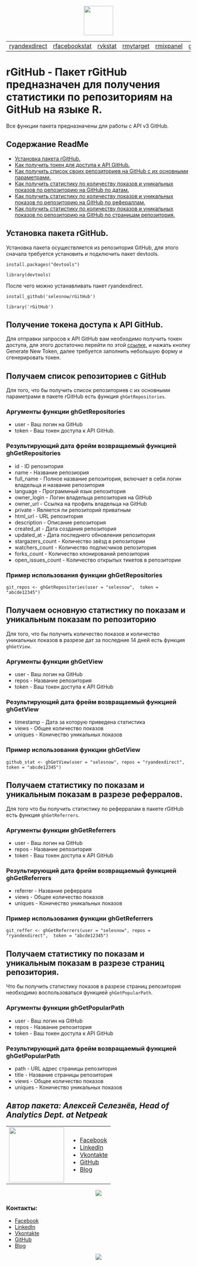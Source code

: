 <head>
<link rel="shortcut icon" type="image/x-icon" href="as.ico">
<!-- Global site tag (gtag.js) - Google Analytics -->
<script async src="https://www.googletagmanager.com/gtag/js?id=UA-114798296-1"></script>
<script>
  window.dataLayer = window.dataLayer || [];
  function gtag(){dataLayer.push(arguments);}
  gtag('js', new Date());
  gtag('config', 'UA-114798296-1');
</script>
</head>

<p align="center">
<a href="https://selesnow.github.io/"><img src="https://alexeyseleznev.files.wordpress.com/2017/03/as.png" height="80"></a>
</p>

<table>
    <tr>
      <td>
        <a href="https://selesnow.github.io/ryandexdirect/">ryandexdirect</a>
      </td>
      <td>
        <a href="https://selesnow.github.io/rfacebookstat/">rfacebookstat</a>
      </td>
      <td>
        <a href="https://selesnow.github.io/rvkstat/">rvkstat</a>
      </td>
      <td>
        <a href="https://selesnow.github.io/rmytarget/">rmytarget</a>
      </td>
      <td>
        <a href="https://selesnow.github.io/rmixpanel/">rmixpanel</a>
      </td>
      <td>
        <a href="https://selesnow.github.io/getProxy/">getProxy</a>
      </td>
      <td>
        <a href="https://selesnow.github.io/rGitHub/">rGitHub</a>
      </td>
      <td>
        <a href="https://selesnow.github.io/news/">NEWS</a>
      </td>
    </tr>
</table>

# rGitHub - Пакет rGitHub предназначен для получения статистики по репозиториям на GitHub на языке R.

Все функции пакета предназначены для работы с API v3 GitHub.

## Содержание ReadMe

+ [Установка пакета rGitHub.](https://github.com/selesnow/rGitHub/blob/master/README.md#Установка-пакета-rgithub)
+ [Как получить токен для доступа к API GitHub.](https://github.com/selesnow/rGitHub/blob/master/README.md#Получение-токена-доступа-к-api-github)
+ [Как получить список своих репозиториев на GitHub с их основными параметрами.](https://github.com/selesnow/rGitHub/blob/master/README.md#Получаем-список-репозиториев-с-github)
+ [Как получить статистику по количеству показов и уникальных показов по репозиторию на GitHub по датам.](https://github.com/selesnow/rGitHub/blob/master/README.md#Получаем-основную-статистику-по-показам-и-уникальным-показам-по-репозиторию)
+ [Как получить статистику по количеству показов и уникальных показов по репозиторию на GitHub по рефераллам.](https://github.com/selesnow/rGitHub/blob/master/README.md#Получаем-статистику-по-показам-и-уникальным-показам-в-разрезе-реферралов)
+ [Как получить статистику по количеству показов и уникальных показов по репозиторию на GitHub по страницам репозитория.](https://github.com/selesnow/rGitHub/blob/master/README.md#Получаем-статистику-по-показам-и-уникальным-показам-в-разрезе-страниц-репозитория)

## Установка пакета rGitHub.

Установка пакета осуществляется из репозитория GitHub, для этого сначала требуется установить и подключить пакет devtools.

`install.packages("devtools")`

`library(devtools)`

После чего можно устанавливать пакет ryandexdirect.

`install_github('selesnow/rGitHub')`

`library('rGitHub')`

## Получение токена доступа к API GitHub.

Для отправки запросов к API GitHub вам необходимо получить токен доступа, для этого достаточно перейти по этой [ссылке](https://github.com/settings/tokens), и нажать кнопку Generate New Token, далее требуется заполнить небольшую форму и сгенерировать токен.

## Получаем список репозиториев с GitHub

Для того, что бы получить список репозиториев с их основными параметрами в пакете rGitHub есть функция `ghGetRepositories`.

### Аргументы функции ghGetRepositories

+ user - Ваш логин на GitHub
+ token - Ваш токен доступа к API GitHub.

### Результирующий дата фрейм возвращаемый функцией ghGetRepositories

+ id	- ID репозитория
+ name - Название репозиория
+ full_name	- Полное название репозитория, включает в себя логин владельца и название репозитория
+ language	- Программный язык репозитория
+ owner_login	- Логин владельца репозитория на GitHub
+ owner_url	- Ссылка на профиль владельца на GitHub
+ private	- Является ли репозиторий приватным
+ html_url	- URL репозитория
+ description	- Описание репозитория
+ created_at	- Дата создания репозитория
+ updated_at	- Дата последнего обновления репозитория
+ stargazers_count	- Количество звёзд в репозитории
+ watchers_count	- Количество подписчиков репозитория
+ forks_count	- Количество клонирований репозитория
+ open_issues_count	- Количество открытых тикетов в репозитории

### Пример использования функции ghGetRepositories

`git_repos <- ghGetRepositories(user = "selesnow",  token = "abcde12345") `
  
## Получаем основную статистику по показам и уникальным показам по репозиторию

Для того, что бы получить количество показов и количество уникальных показов в разрезе дат за последние 14 дней есть функция `ghGetView`.

### Аргументы функции ghGetView

+ user - Ваш логин на GitHub
+ repos - Название репозитория
+ token - Ваш токен доступа к API GitHub

### Результирующий дата фрейм возвращаемый функцией ghGetView

+ timestamp - Дата за которую приведена статистика
+ views - Общее количество показов
+ uniques - Коничество уникальных показов

### Пример использования функции ghGetView

`github_stat <- ghGetView(user = "selesnow", repos = "ryandexdirect",  token = "abcde12345")`

## Получаем статистику по показам и уникальным показам в разрезе реферралов.

Для того что бы получить статистику по реферралам в пакете rGitHub есть функция `ghGetReferrers`.

### Аргументы функции ghGetReferrers

+ user - Ваш логин на GitHub
+ repos - Название репозитория
+ token - Ваш токен доступа к API GitHub

### Результирующий дата фрейм возвращаемый функцией ghGetReferrers

+ referrer - Название реферрала
+ views - Общее количество показов
+ uniques - Коничество уникальных показов

### Пример использования функции ghGetReferrers

`git_reffer <- ghGetReferrers(user = "selesnow", repos = "ryandexdirect",  token = "abcde12345")`

## Получаем статистику по показам и уникальным показам в разрезе страниц репозитория.

Что бы получить статистику показов в разрезе страниц репозитория необходимо воспользоваться функцией `ghGetPopularPath`.

### Аргументы функции ghGetPopularPath

+ user - Ваш логин на GitHub
+ repos - Название репозитория
+ token - Ваш токен доступа к API GitHub

### Результирующий дата фрейм возвращаемый функцией ghGetPopularPath

+ path - URL адрес страницы репозитория
+ title - Название страницы репозитория
+ views - Общее количество показов
+ uniques - Коничество уникальных показов

## *Автор пакета: Алексей Селезнёв, Head of Analytics Dept. at Netpeak*
<table>
    <tr>
      <td><right>
        <img src="https://lh3.googleusercontent.com/R-0jgJSxIIhpag2L6YCIhJVIcIWx6-Jt5UCTRJjWzJewo47u2QBnik5CRF2dNB79jmsN_BFRjVOAYfvCqFcn3UNS_thGbbxF-99c9lwBWWlFI7JCWE43K5Yk9HnIW8i8YpTDx3l28IuYswaI-qc9QosHT1lPCsVilTfXTyV2empF4S74daOJ6x5QHYRWumT_2MhUS0hPqUsKVtOoveqDnGf3cF_VsN-RfOAwG9uCeGOgNRgv_fhSr41rw4LBND4gf05nO8zMp4TZMrrcUjKvvx6qNgYDor5LFOHiRmfKISYRVkWYe4wLyGO1FgkgTDjg0300lcur2t3txVwZUgROLZdaxOLx4owa8Rc8B8VKwd3vHxjov_aVfNPT4xf9jSFBBEOI-mfYpa55ejKDw-rqTQ6miFRFWpp_hjrk9KbGyB-Z6iZvYL-2dZ6mzgpUfs2I0tEAGsV07yTzboJ0RNCByC2-U-ZVjWdp2_9Au3FFoUcdQUAmPYOVqOv4r3oLbkkJKLj2A5jp7vf4IAoExLIfJuqEf7XN7fFcv4geib029qJjBt28wnqSO6TKEwB2fesR3uPHvGB6_6NHD70UDH-aCRCK4UBeoajtU0Y8Ks8Vwxo0oZBwmoEu8gudTFBF6mDT7GjLoGLDeNxE-TG7OtWUdxsJk7yzXGW3hE-VxsMD9g=s351-no?w=100" height="150">
      </right></td>
      <td><left>
        <nav class="jetpack-social-navigation jetpack-social-navigation-svg">
        <div class="menu-%d1%81%d0%be%d1%86%d0%b8%d0%b0%d0%bb%d1%8c%d0%bd%d1%8b%d0%b5-%d1%81%d0%b5%d1%82%d0%b8-container">
        <ul id="menu-%d1%81%d0%be%d1%86%d0%b8%d0%b0%d0%bb%d1%8c%d0%bd%d1%8b%d0%b5-%d1%81%d0%b5%d1%82%d0%b8" class="menu">
        <li id="menu-item-13" class="menu-item menu-item-type-custom menu-item-object-custom menu-item-13"><a href="http://www.facebook.com/selesnow" target="_blank"><span class="screen-reader-text">Facebook</span></a></li>
        <li id="menu-item-14" class="menu-item menu-item-type-custom menu-item-object-custom menu-item-14"><a href="https://www.linkedin.com/in/selesnow/" target="_blank"><span class="screen-reader-text">LinkedIn</span></a></li>
        <li id="menu-item-15" class="menu-item menu-item-type-custom menu-item-object-custom menu-item-15"><a href="http://www.vk.com/selesnow" target="_blank"><span class="screen-reader-text">Vkontakte</span></a></li>
        <li id="menu-item-16" class="menu-item menu-item-type-custom menu-item-object-custom menu-item-16"><a href="https://github.com/selesnow"><span class="screen-reader-text">GitHub</span></a></li>
        <li class="menu-item menu-item-type-custom menu-item-object-custom menu-item-16"><a href="https://alexeyseleznev.wordpress.com/">Blog</a></li>
        </ul>
        </div>
        </nav>
      </left></td>
    </tr>
</table>

 <p align="center">
<img src="https://lh3.googleusercontent.com/R-0jgJSxIIhpag2L6YCIhJVIcIWx6-Jt5UCTRJjWzJewo47u2QBnik5CRF2dNB79jmsN_BFRjVOAYfvCqFcn3UNS_thGbbxF-99c9lwBWWlFI7JCWE43K5Yk9HnIW8i8YpTDx3l28IuYswaI-qc9QosHT1lPCsVilTfXTyV2empF4S74daOJ6x5QHYRWumT_2MhUS0hPqUsKVtOoveqDnGf3cF_VsN-RfOAwG9uCeGOgNRgv_fhSr41rw4LBND4gf05nO8zMp4TZMrrcUjKvvx6qNgYDor5LFOHiRmfKISYRVkWYe4wLyGO1FgkgTDjg0300lcur2t3txVwZUgROLZdaxOLx4owa8Rc8B8VKwd3vHxjov_aVfNPT4xf9jSFBBEOI-mfYpa55ejKDw-rqTQ6miFRFWpp_hjrk9KbGyB-Z6iZvYL-2dZ6mzgpUfs2I0tEAGsV07yTzboJ0RNCByC2-U-ZVjWdp2_9Au3FFoUcdQUAmPYOVqOv4r3oLbkkJKLj2A5jp7vf4IAoExLIfJuqEf7XN7fFcv4geib029qJjBt28wnqSO6TKEwB2fesR3uPHvGB6_6NHD70UDH-aCRCK4UBeoajtU0Y8Ks8Vwxo0oZBwmoEu8gudTFBF6mDT7GjLoGLDeNxE-TG7OtWUdxsJk7yzXGW3hE-VxsMD9g=s351-no?w=100">
</p>

### Контакты:
<nav class="jetpack-social-navigation jetpack-social-navigation-svg">
<div class="menu-%d1%81%d0%be%d1%86%d0%b8%d0%b0%d0%bb%d1%8c%d0%bd%d1%8b%d0%b5-%d1%81%d0%b5%d1%82%d0%b8-container">
<ul id="menu-%d1%81%d0%be%d1%86%d0%b8%d0%b0%d0%bb%d1%8c%d0%bd%d1%8b%d0%b5-%d1%81%d0%b5%d1%82%d0%b8" class="menu">
<li id="menu-item-13" class="menu-item menu-item-type-custom menu-item-object-custom menu-item-13"><a href="http://www.facebook.com/selesnow" target="_blank"><span class="screen-reader-text">Facebook</span></a></li>
<li id="menu-item-14" class="menu-item menu-item-type-custom menu-item-object-custom menu-item-14"><a href="https://www.linkedin.com/in/selesnow/" target="_blank"><span class="screen-reader-text">LinkedIn</span></a></li>
<li id="menu-item-15" class="menu-item menu-item-type-custom menu-item-object-custom menu-item-15"><a href="http://www.vk.com/selesnow" target="_blank"><span class="screen-reader-text">Vkontakte</span></a></li>
<li id="menu-item-16" class="menu-item menu-item-type-custom menu-item-object-custom menu-item-16"><a href="https://github.com/selesnow"><span class="screen-reader-text">GitHub</span></a></li>
<li class="menu-item menu-item-type-custom menu-item-object-custom menu-item-16"><a href="https://alexeyseleznev.wordpress.com/">Blog</a></li>
</ul>
</div>
</nav>
  
<p align="center">
<img src="https://alexeyseleznev.files.wordpress.com/2017/03/as.png?w=300" data-canonical-src="https://alexeyseleznev.files.wordpress.com/2017/03/as.png?w=300" style="max-width:100%;">
</p>

